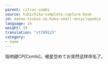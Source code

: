 ```yaml
---
parent: citrus-combi
source: hibichika-complete-capture-book
id: mahou-tsukai-no-hako-small-encyclopedia
language: zh
weight: 19
translation: "vt789123"
category:
- name
---
```


指响键CP[Combi]。被星空めてお突然这样命名了。
